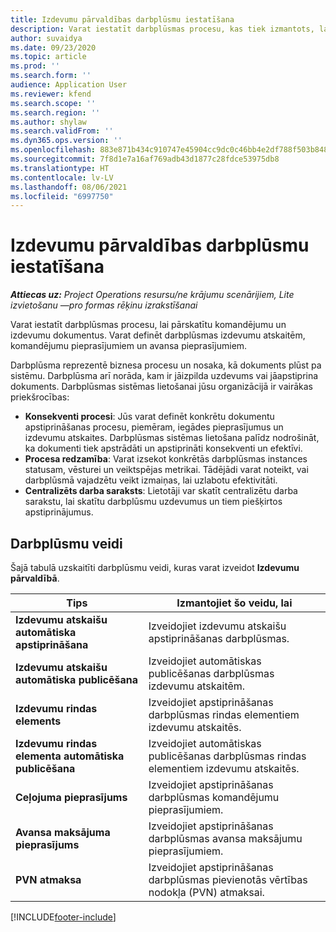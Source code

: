 ```yaml
---
title: Izdevumu pārvaldības darbplūsmu iestatīšana
description: Varat iestatīt darbplūsmas procesu, kas tiek izmantots, lai pārskatītu komandējumu un izdevumu dokumentus.
author: suvaidya
ms.date: 09/23/2020
ms.topic: article
ms.prod: ''
ms.search.form: ''
audience: Application User
ms.reviewer: kfend
ms.search.scope: ''
ms.search.region: ''
ms.author: shylaw
ms.search.validFrom: ''
ms.dyn365.ops.version: ''
ms.openlocfilehash: 883e871b434c910747e45904cc9dc0c46bb4e2df788f503b848ad41984884edd
ms.sourcegitcommit: 7f8d1e7a16af769adb43d1877c28fdce53975db8
ms.translationtype: HT
ms.contentlocale: lv-LV
ms.lasthandoff: 08/06/2021
ms.locfileid: "6997750"
---
```

# <a name="set-up-workflows-for-expense-management"></a>Izdevumu pārvaldības darbplūsmu iestatīšana

_**Attiecas uz:** Project Operations resursu/ne krājumu scenārijiem, Lite izvietošanu —pro formas rēķinu izrakstīšanai_

Varat iestatīt darbplūsmas procesu, lai pārskatītu komandējumu un izdevumu dokumentus. Varat definēt darbplūsmas izdevumu atskaitēm, komandējumu pieprasījumiem un avansa pieprasījumiem.

Darbplūsma reprezentē biznesa procesu un nosaka, kā dokuments plūst pa sistēmu. Darbplūsma arī norāda, kam ir jāizpilda uzdevums vai jāapstiprina dokuments. Darbplūsmas sistēmas lietošanai jūsu organizācijā ir vairākas priekšrocības:

- **Konsekventi procesi**: Jūs varat definēt konkrētu dokumentu apstiprināšanas procesu, piemēram, iegādes pieprasījumus un izdevumu atskaites. Darbplūsmas sistēmas lietošana palīdz nodrošināt, ka dokumenti tiek apstrādāti un apstiprināti konsekventi un efektīvi.
- **Procesa redzamība**: Varat izsekot konkrētās darbplūsmas instances statusam, vēsturei un veiktspējas metrikai. Tādējādi varat noteikt, vai darbplūsmā vajadzētu veikt izmaiņas, lai uzlabotu efektivitāti.
- **Centralizēts darba saraksts**: Lietotāji var skatīt centralizētu darba sarakstu, lai skatītu darbplūsmu uzdevumus un tiem piešķirtos apstiprinājumus. 

## <a name="workflow-types"></a>Darbplūsmu veidi

Šajā tabulā uzskaitīti darbplūsmu veidi, kuras varat izveidot **Izdevumu pārvaldībā**.


|              <strong>Tips</strong>              |                   <strong>Izmantojiet šo veidu, lai</strong>                   |
|-------------------------------------------------|-----------------------------------------------------------------------|
|   <strong>Izdevumu atskaišu automātiska apstiprināšana</strong> |            Izveidojiet izdevumu atskaišu apstiprināšanas darbplūsmas.             |
|  <strong>Izdevumu atskaišu automātiska publicēšana</strong>   |        Izveidojiet automātiskas publicēšanas darbplūsmas izdevumu atskaitēm.        |
|       <strong>Izdevumu rindas elements</strong>        |     Izveidojiet apstiprināšanas darbplūsmas rindas elementiem izdevumu atskaitēs.      |
| <strong>Izdevumu rindas elementa automātiska publicēšana</strong> | Izveidojiet automātiskas publicēšanas darbplūsmas rindas elementiem izdevumu atskaitēs. |
|       <strong>Ceļojuma pieprasījums</strong>       |          Izveidojiet apstiprināšanas darbplūsmas komandējumu pieprasījumiem.           |
|      <strong>Avansa maksājuma pieprasījums</strong>      |         Izveidojiet apstiprināšanas darbplūsmas avansa maksājumu pieprasījumiem.          |
|        <strong>PVN atmaksa</strong>        | Izveidojiet apstiprināšanas darbplūsmas pievienotās vērtības nodokļa (PVN) atmaksai.  |


[!INCLUDE[footer-include](../includes/footer-banner.md)]